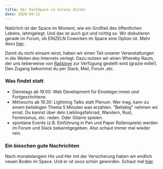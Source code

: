 ```yaml
---
title: Der KalkSpace in Corona Zeiten
date: 2020-04-11
---
```


Natürlich ist der Space im Moment, wie ein Großteil des öffentlichen Lebens, lahmgelegt. Und das ist auch gut und richtig so. Wir diskutieren gerade im Forum, ob EINZELN Coworken im Space eine Option ist. Mehr dazu [hier](https://discuss.kalk.space/t/kalkspace-zum-solo-coworken-oeffnen/214).

Damit du nicht einsam wirst, haben wir einen Teil unserer Veranstaltungen in die Weiten des Internets verlegt. Dazu nutzen wir einen Whereby Raum, der uns lieberweise von [Railslove](https://railslove.com/) zur Verfügung gestellt wird (grazie mille!). Den Zugang bekommst du per Slack, Mail, Forum ,etc.

### Was findet statt

- Dienstags ab 19.00: Web Development für Einsteiger:innen und Fortgeschrittene.
- Mittwochs ab 19.30: Lightning Talks statt Plenum. Wer mag, kann zu einem beliebigen Thema 5 Minuten was erzählen. "Beliebig" nehmen wir ernst. Du kannst über dein Lieblingsfahrrad, Wandern, Rust, Feminismus, etc. reden. Oder Gitarre spielen.
- spontane Events (z.B. Einführung in Pen und Paper Rollenspiele) werden im Forum und Slack bekanntgegeben. Also schaut immer mal wieder rein.

### Ein bisschen gute Nachrichten

Nach monatelangem Hin und Her mit der Versicherung haben wir endlich neuen Boden im Space. Und er ist sooo schön geworden. Schaut mal [hier](https://www.instagram.com/p/B-Kgf4hH-s4/).
